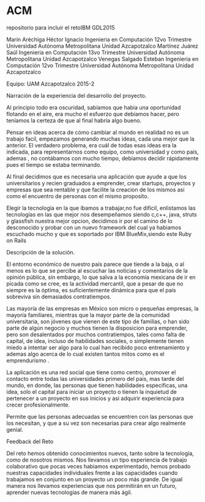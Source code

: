 # ACM
repositorio para incluir el retoIBM GDL2015

Marín Aréchiga Héctor Ignacio
Ingenieria en Computación
12vo Trimestre
Universidad Autónoma Metropolitana Unidad Azcapotzalco
Martínez Juárez Saúl
Ingenieria en Computación
13vo Trimestre
Universidad Autónoma Metropolitana Unidad Azcapotzalco
Venegas Salgado Esteban
Ingenieria en Computación
12vo Trimestre
Universidad Autónoma Metropolitana Unidad Azcapotzalco

Equipo: UAM Azcapotzalco 2015-2

Narración de la experiencia del desarrollo del proyecto.

Al principio todo era oscuridad, sabíamos que habia una oportunidad flotando en el aire, era mucho el esfuerzo que debíamos hacer, pero teníamos la certeza de que al final  habría algo bueno.

Pensar en ideas acerca de cómo cambiar al mundo en realidad no es un trabajo facil, empezamos generando  muchas ideas, cada una mejor que la anterior. El verdadero problema, era cuál de todas esas ideas era la indicada, para representarnos como equipo, como universidad y como país, ademas , no contábamos  con mucho tiempo, debíamos decidir rápidamente pues el tiempo se estaba terminando.

Al final decidimos que es necesaria una  aplicación que ayude  a que los universitarios y recien graduados  a  emprender,  crear startups, proyectos y empresas  que sea rentable y que facilite  la creacion de los mismos asi como el encuentro de personas con el mismo proposito.

Elegir la tecnología en la que íbamos a trabajar,no fue  dificil, enlistamos las tecnologías en las que mejor nos desempeñamos siendo c,c++, java, struts y glassfish nuestra mejor opcion, decidimos ir por el camino de lo desconocido  y probar con un nuevo framework del cual ya habiamos escuchado  mucho y que es soportado por IBM BlueMix,siendo este  Ruby on Rails





Descripción de la solución.

El entorno económico de nuestro país parece que tiende a la baja, o al menos es lo que se percibe al escuchar las noticias y comentarios de la opinión pública, sin embargo, lo que salva a la economía mexicana de ir en picada como se cree, es la actividad mercantil, que a pesar de que no siempre es la óptima, es suficientemente dinámica para que el país sobreviva sin demasiados contratiempos.

Las mayoría de las empresas en México son micro o pequeñas empresas, la mayoría familiares, mientras que la mayor parte de la comunidad universitaria, son jóvenes que vienen de este tipo de familias, o han sido parte de algún negocio y muchos tienen la disposicion para emprender, pero son desalentados por muchos contratiempos, tales como falta de capital, de idea, incluso de habilidades sociales, o simplemente tienen miedo a  intentar ser algo para lo cual han recibido poco entrenamiento y ademas algo acerca de lo cual existen tantos mitos como es el emprendurismo .

La aplicación es una red social que tiene como centro, promover el contacto entre todas las universidades primero del pais, mas tarde del mundo, en donde, las personas que tienen habilidades específicas, una idea,  solo el capital para iniciar un proyecto o tienen la inquietud de pertenecer a un proyecto en sus inicios y asi adquirir experiencia para crecer profesionalmente. 

Permite que las personas adecuadas se encuentren con las personas que los necesitan, y que a su vez son necesarias para crear algo realmente genial.


Feedback del Reto

Del reto hemos obtenido conocimientos nuevos, tanto sobre la tecnología, como de nosotros mismos.
Nos llevamos un tipo experiencia de trabajo colaborativo que pocas veces habiamos experimentado, hemos probado nuestras capacidades individuales frente a las capacidades cuando trabajamos en conjunto en un proyecto un poco más grande.
De igual manera nos llevamos experiencias que nos permitirán en un futuro, aprender nuevas tecnologías de manera más ágil.






